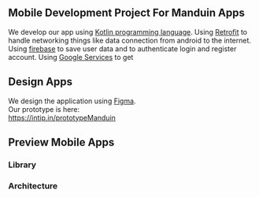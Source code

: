 ## Mobile Development Project For Manduin Apps

We develop our app using [Kotlin programming language](https://kotlinlang.org/). Using [Retrofit](https://square.github.io/retrofit/) to handle networking things like data connection from android to the internet. Using [firebase](https://firebase.google.com) to save user data and to authenticate login and register account. Using [Google Services](https://cloud.google.com) to get

## Design Apps

We design the application using [Figma](figma.com).<br>
Our prototype is here:<br>
https://intip.in/prototypeManduin

## Preview Mobile Apps

### Library

### Architecture
